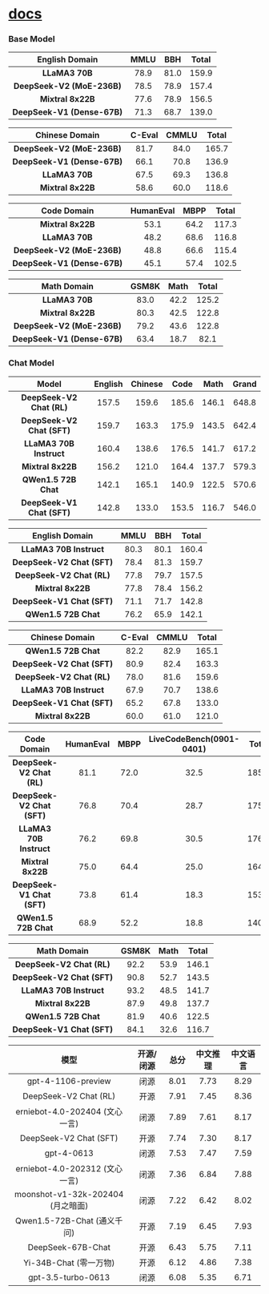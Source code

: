 # [docs](https://github.com/qitas/docs)

### Base Model

<div align="center">

| **English Domain** | **MMLU** | **BBH** | **Total** |
|:---------:|:-------:|:------:|:--------:|
| **LLaMA3 70B** | 78.9 | 81.0 | 159.9 |
| **DeepSeek-V2 (MoE-236B)** | 78.5 | 78.9 | 157.4 |
| **Mixtral 8x22B** | 77.6 | 78.9 | 156.5 |
| **DeepSeek-V1 (Dense-67B)** | 71.3 | 68.7 | 139.0 |

</div>

<div align="center">

| **Chinese Domain** | **C-Eval** | **CMMLU** | **Total** |
|:---------:|:---------:|:--------:|:--------:|
| **DeepSeek-V2 (MoE-236B)** | 81.7 | 84.0 | 165.7 |
| **DeepSeek-V1 (Dense-67B)** | 66.1 | 70.8 | 136.9 |
| **LLaMA3 70B** | 67.5 | 69.3 | 136.8 |
| **Mixtral 8x22B** | 58.6 | 60.0 | 118.6 |

</div>


<div align="center">

| **Code Domain** | **HumanEval** | **MBPP** | **Total** |
|:-----------:|:--------:|:------------:|:------------:|
| **Mixtral 8x22B** | 53.1 | 64.2 | 117.3 |
| **LLaMA3 70B** | 48.2 | 68.6 | 116.8 |
| **DeepSeek-V2 (MoE-236B)** | 48.8 | 66.6 | 115.4 |
| **DeepSeek-V1 (Dense-67B)** | 45.1 | 57.4 | 102.5 |

</div>

<div align="center">

| **Math Domain** | **GSM8K** | **Math** | **Total** |
|:---------:|:-------:|:------:|:--------:|
| **LLaMA3 70B** | 83.0 | 42.2 | 125.2 |
| **Mixtral 8x22B** | 80.3 | 42.5 | 122.8 |
| **DeepSeek-V2 (MoE-236B)** | 79.2 | 43.6 | 122.8 |
| **DeepSeek-V1 (Dense-67B)** | 63.4 | 18.7 | 82.1 |

</div>

### Chat Model

<div align="center">

| **Model** | **English** | **Chinese** | **Code** | **Math** | **Grand** |
|:---------:|:-----------:|:-----------:|:--------:|:--------:|:---------:|
| **DeepSeek-V2 Chat (RL)** | 157.5 | 159.6 | 185.6 | 146.1 | 648.8 |
| **DeepSeek-V2 Chat (SFT)** | 159.7 | 163.3 | 175.9 | 143.5 | 642.4 |
| **LLaMA3 70B Instruct** | 160.4 | 138.6 | 176.5 | 141.7 | 617.2 |
| **Mixtral 8x22B** | 156.2 | 121.0 | 164.4 | 137.7 | 579.3 |
| **QWen1.5 72B Chat** | 142.1 | 165.1 | 140.9 | 122.5 | 570.6 |
| **DeepSeek-V1 Chat (SFT)** | 142.8 | 133.0 | 153.5 | 116.7 | 546.0 |

</div>


<div align="center">

| **English Domain** | **MMLU** | **BBH** | **Total** |
|:-----------:|:--------:|:------------:|:------------:|
| **LLaMA3 70B Instruct** | 80.3 | 80.1 | 160.4 |
| **DeepSeek-V2 Chat (SFT)** | 78.4 | 81.3 | 159.7 |
| **DeepSeek-V2 Chat (RL)** | 77.8 | 79.7 | 157.5 |
| **Mixtral 8x22B** | 77.8 | 78.4 | 156.2 |
| **DeepSeek-V1 Chat (SFT)** | 71.1 | 71.7 | 142.8 |
| **QWen1.5 72B Chat** | 76.2 | 65.9 | 142.1 |

</div>

<div align="center">

| **Chinese Domain** | **C-Eval** | **CMMLU** | **Total** |
|:-----------:|:--------:|:------------:|:------------:|
| **QWen1.5 72B Chat** | 82.2 | 82.9 | 165.1 |
| **DeepSeek-V2 Chat (SFT)** | 80.9 | 82.4 | 163.3 |
| **DeepSeek-V2 Chat (RL)** | 78.0 | 81.6 | 159.6 |
| **LLaMA3 70B Instruct** | 67.9 | 70.7 | 138.6 |
| **DeepSeek-V1 Chat (SFT)** | 65.2 | 67.8 | 133.0 |
| **Mixtral 8x22B** | 60.0 | 61.0 | 121.0 |

</div>


<div align="center">

| **Code Domain** | **HumanEval** | **MBPP** | **LiveCodeBench(0901-0401)** | **Total** |
|:-----------:|:--------:|:------------:|:------------:|:------------:|
| **DeepSeek-V2 Chat (RL)** | 81.1 | 72.0 | 32.5 | 185.6 |
| **DeepSeek-V2 Chat (SFT)** | 76.8 | 70.4 | 28.7 | 175.9 |
| **LLaMA3 70B Instruct** | 76.2 | 69.8 | 30.5 | 176.5 |
| **Mixtral 8x22B** | 75.0 | 64.4 | 25.0 | 164.4 |
| **DeepSeek-V1 Chat (SFT)** | 73.8 | 61.4 | 18.3 | 153.5 |
| **QWen1.5 72B Chat** | 68.9 | 52.2 | 18.8 | 140.9 |

</div>

<div align="center">

| **Math Domain** | **GSM8K** | **Math** | **Total** |
|:-----------:|:--------:|:------------:|:------------:|
| **DeepSeek-V2 Chat (RL)** | 92.2 | 53.9 | 146.1 |
| **DeepSeek-V2 Chat (SFT)** | 90.8 | 52.7 | 143.5 |
| **LLaMA3 70B Instruct** | 93.2 | 48.5 | 141.7 |
| **Mixtral 8x22B** | 87.9 | 49.8 | 137.7 |
| **QWen1.5 72B Chat** | 81.9 | 40.6 | 122.5 |
| **DeepSeek-V1 Chat (SFT)** | 84.1 | 32.6 | 116.7 |

</div>




<div align="center">

| **模型** | **开源/闭源** | **总分** | **中文推理** | **中文语言** |
| :---: | :---: | :---: | :---: | :---: |
| gpt-4-1106-preview | 闭源 | 8.01 | 7.73 | 8.29 |
| DeepSeek-V2 Chat (RL) | 开源 | 7.91 | 7.45 | 8.36 |
| erniebot-4.0-202404 (文心一言) | 闭源 | 7.89 | 7.61 | 8.17 |
| DeepSeek-V2 Chat (SFT) | 开源 | 7.74 | 7.30 | 8.17 |
| gpt-4-0613 | 闭源 | 7.53 | 7.47 | 7.59 |
| erniebot-4.0-202312 (文心一言) | 闭源 | 7.36 | 6.84 | 7.88 |
| moonshot-v1-32k-202404 (月之暗面) | 闭源 | 7.22 | 6.42 | 8.02 |
| Qwen1.5-72B-Chat (通义千问) | 开源 | 7.19 | 6.45 | 7.93 |
| DeepSeek-67B-Chat | 开源 | 6.43 | 5.75 | 7.11 |
| Yi-34B-Chat (零一万物) | 开源 | 6.12 | 4.86 | 7.38 |
| gpt-3.5-turbo-0613 | 闭源 | 6.08 | 5.35 | 6.71 |

</div>

